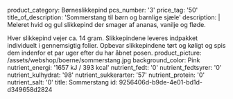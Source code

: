 product_category: Børneslikkepind
pcs_number: '3'
price_tag: '50'
title_of_description: 'Sommerstang til børn og barnlige sjæle'
description: |
  Meleret hvid og gul slikkepind der smager af ananas, vanilje og fløde.
  
  Hver slikkepind vejer ca. 14 gram. Slikkepindene leveres indpakket individuelt i gennemsigtig folier. Opbevar slikkepindene tørt og køligt og spis dem indenfor et par uger efter du har åbnet posen.
product_picture: /assets/webshop/boerne/sommerstang.jpg
background_color: Pink
nutrient_energi: '1657 kJ / 393 kcal'
nutrient_fedt: '0'
nutrient_fedtsyrer: '0'
nutrient_kulhydrat: '98'
nutrient_sukkerarter: '57'
nutrient_protein: '0'
nutrient_salt: '0'
title: Sommerstang
id: 9256406d-b9de-4e01-bd1d-d349658d2824
